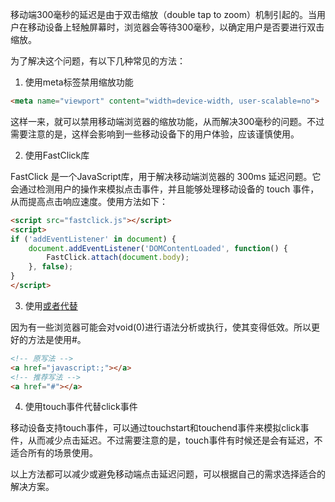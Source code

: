 移动端300毫秒的延迟是由于双击缩放（double tap to zoom）机制引起的。当用户在移动设备上轻触屏幕时，浏览器会等待300毫秒，以确定用户是否要进行双击缩放。

为了解决这个问题，有以下几种常见的方法：

1. 使用meta标签禁用缩放功能

```html
<meta name="viewport" content="width=device-width, user-scalable=no">
```

这样一来，就可以禁用移动端浏览器的缩放功能，从而解决300毫秒的问题。不过需要注意的是，这样会影响到一些移动设备下的用户体验，应该谨慎使用。

2. 使用FastClick库

FastClick 是一个JavaScript库，用于解决移动端浏览器的 300ms 延迟问题。它会通过检测用户的操作来模拟点击事件，并且能够处理移动设备的 touch 事件，从而提高点击响应速度。使用方法如下：

```html
<script src="fastclick.js"></script>
<script>
if ('addEventListener' in document) {
    document.addEventListener('DOMContentLoaded', function() {
        FastClick.attach(document.body);
    }, false);
}
</script>
```

3. 使用<a href="javascript:void(0)">或者<a href="#">代替<a href="javascript:;"></a>

因为有一些浏览器可能会对void(0)进行语法分析或执行，使其变得低效。所以更好的方法是使用#。

```html
<!-- 原写法 -->
<a href="javascript:;"></a>
<!-- 推荐写法 -->
<a href="#"></a>
```

4. 使用touch事件代替click事件

移动设备支持touch事件，可以通过touchstart和touchend事件来模拟click事件，从而减少点击延迟。不过需要注意的是，touch事件有时候还是会有延迟，不适合所有的场景使用。

以上方法都可以减少或避免移动端点击延迟问题，可以根据自己的需求选择适合的解决方案。